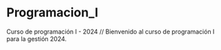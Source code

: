 # Programacion_I
Curso de programación I - 2024
// Bienvenido al curso de programación I para  la gestión 2024.

